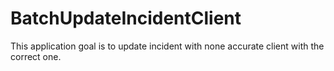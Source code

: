# BatchUpdateIncidentClient
This application goal is to update incident with none accurate client with the correct one.
